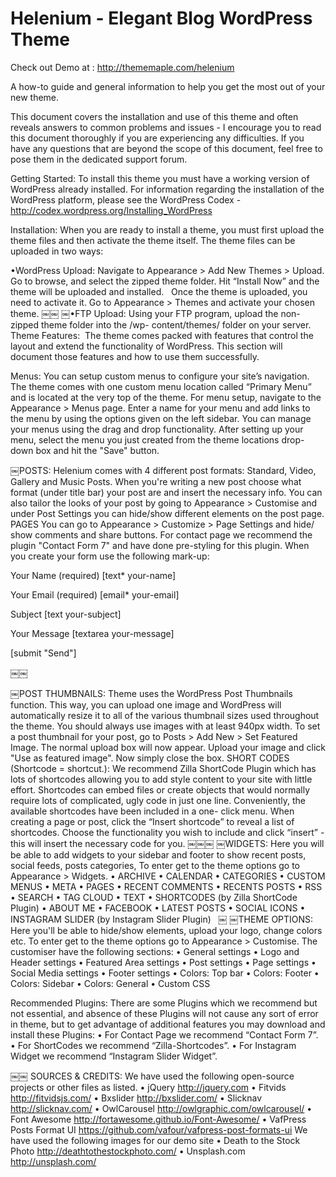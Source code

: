 # Helenium - Elegant Blog WordPress Theme
Check out Demo at : http://thememaple.com/helenium


A how-to guide and general information to help you get the most out of your new theme.

This document covers the installation and use of this theme and often reveals answers to common problems and issues - I encourage you to read this document thoroughly if you are experiencing any difficulties. If you have any questions that are beyond the scope of this document, feel free to pose them in the dedicated support forum.


Getting Started:
To install this theme you must have a working version of WordPress already installed. For information regarding the installation of the WordPress platform, please see the WordPress Codex - http://codex.wordpress.org/Installing_WordPress


Installation:
When you are ready to install a theme, you must first upload the theme files and then activate the theme itself. The theme files can be uploaded in two ways:

•WordPress Upload:
Navigate to Appearance > Add New Themes > Upload. Go to browse, and select the zipped theme folder. Hit “Install Now” and the theme will be uploaded and installed.  
Once the theme is uploaded, you need to activate it.
Go to Appearance > Themes and activate your chosen theme.
￼￼
￼•FTP Upload:
Using your FTP program, upload the non-zipped theme folder into the /wp- content/themes/ folder on your server.  
Theme Features: 
The theme comes packed with features that control the layout and extend the functionality of WordPress. This section will document those features and how to use them successfully.


Menus:
You can setup custom menus to configure your site’s navigation. The theme comes with one custom menu location called “Primary Menu” and is located at the very top of the theme.
For menu setup, navigate to the Appearance > Menus page. Enter a name for your menu and add links to the menu by using the options given on the left sidebar. You can manage your menus using the drag and drop functionality. After setting up your menu, select the menu you just created from the theme locations drop-down box and hit the "Save" button.


￼POSTS:
Helenium comes with 4 different post formats: Standard, Video, Gallery and Music Posts. When you're writing a new post choose what format (under title bar) your post are and insert the necessary info.
You can also tailor the looks of your post by going to Appearance > Customise and under Post Settings you can hide/show different elements on the post page.
PAGES
You can go to Appearance > Customize > Page Settings and hide/ show comments and share buttons.
For contact page we recommend the plugin "Contact Form 7" and have done pre-styling for this plugin. When you create your form use the following mark-up:
<p class="tm_input">Your Name (required) [text* your-name] </p>
<p class="tm_input">Your Email (required) [email* your-email] </p>
<p class="tm_input">Subject [text your-subject] </p>
<p class="tm_message">Your Message [textarea your-message] </p>
<p>[submit "Send"]</p>
￼￼

￼POST THUMBNAILS:
Theme uses the WordPress Post Thumbnails function. This way, you can upload one image and WordPress will automatically resize it to all of the various thumbnail sizes used throughout the theme. You should always use images with at least 940px width.
To set a post thumbnail for your post, go to Posts > Add New > Set Featured Image.
The normal upload box will now appear. Upload your image and click "Use as featured image". Now simply close the box.
SHORT CODES (Shortcode = shortcut.):
We recommend Zilla ShortCode Plugin which has lots of shortcodes allowing you to add style content to your site with little effort. Shortcodes can embed files or create objects that would normally require lots of complicated, ugly code in just one line.
Conveniently, the available shortcodes have been included in a one- click menu. When creating a page or post, click the “Insert shortcode” to reveal a list of shortcodes. Choose the functionality you wish to include and click “insert” - this will insert the necessary code for you.
￼￼￼
￼WIDGETS:
Here you will be able to add widgets to your sidebar and footer to show recent posts, social feeds, posts categories, To enter get to the theme options go to Appearance > Widgets.
• ARCHIVE
• CALENDAR
• CATEGORIES
• CUSTOM MENUS
• META
• PAGES
• RECENT COMMENTS
• RECENTS POSTS
• RSS
• SEARCH
• TAG CLOUD
• TEXT
• SHORTCODES (by Zilla ShortCode Plugin)
• ABOUT ME
• FACEBOOK
• LATEST POSTS
• SOCIAL ICONS
• INSTAGRAM SLIDER (by Instagram Slider Plugin)  
￼
￼THEME OPTIONS:
Here you'll be able to hide/show elements, upload your logo, change colors etc. To enter get to the theme options go to Appearance > Customise. The customiser have the following sections:
• General settings
• Logo and Header settings • Featured Area settings
• Post settings
• Page settings
• Social Media settings
• Footer settings
• Colors: Top bar
• Colors: Footer
• Colors: Sidebar
• Colors: General
• Custom CSS


Recommended Plugins:
There are some Plugins which we recommend but not essential, and absence of these Plugins will not cause any sort of error in theme, but to get advantage of additional features you may download and install these Plugins:
• For Contact Page we recommend “Contact Form 7”.
• For ShortCodes we recommend “Zilla-Shortcodes”.
• For Instagram Widget we recommend “Instagram Slider Widget”.


￼￼
SOURCES & CREDITS:
We have used the following open-source projects or other files as listed.
• jQuery http://jquery.com
• Fitvids http://fitvidsjs.com/
• Bxslider http://bxslider.com/
• Slicknav http://slicknav.com/
• OwlCarousel http://owlgraphic.com/owlcarousel/
• Font Awesome http://fortawesome.github.io/Font-Awesome/
• VafPress Posts Format UI https://github.com/vafour/vafpress-post-formats-ui
We have used the following images for our demo site
• Death to the Stock Photo http://deathtothestockphoto.com/ • Unsplash.com http://unsplash.com/

